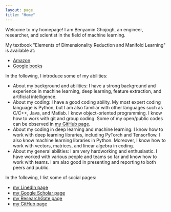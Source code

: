 ```yaml
---
layout: page
title: "Home"
---
```


Welcome to my homepage! I am Benyamin Ghojogh, an engineer, researcher, and scientist in the field of machine learning. 

My textbook "Elements of Dimensionality Reduction and Manifold Learning" is available at: 
- [Amazon](https://www.amazon.co.uk/Elements-Dimensionality-Reduction-Manifold-Learning/dp/3031106016) 
- [Google books](https://www.google.ca/books/edition/Elements_of_Dimensionality_Reduction_and/nyM5zwEACAAJ?hl=en&kptab=overview)

In the following, I introduce some of my abilities:
- About my background and abilities: I have a strong background and experience in machine learning, deep learning, feature extraction, and artificial intelligence. 
- About my coding: I have a good coding ability. My most expert coding language is Python, but I am also familiar with other languages such as C/C++, Java, and Matlab. I know object-oriented programming. I know how to work with git and group coding. Some of my open/public codes can be observed in [my GitHub page](https://github.com/bghojogh). 
- About my coding in deep learning and machine learning: I know how to work with deep learning libraries, including PyTorch and Tensorflow. I also know machine learning libraries in Python. Moreover, I know how to work with vectors, matrices, and linear algebra in coding. 
- About my general abilities: I am very hardworking and enthusiastic. I have worked with various people and teams so far and know how to work with teams. I am also good in presenting and reporting to both peers and public.

In the following, I list some of social pages:
- [my LinedIn page](https://www.linkedin.com/in/benyamin-ghojogh-97423276/)
- [my Google Scholar page](https://scholar.google.com/citations?user=U8qAL-0AAAAJ&hl=en)
- [my ResearchGate page](https://www.researchgate.net/profile/Benyamin-Ghojogh)
- [my GitHub page](https://github.com/bghojogh)


<!-- {% if site.show_excerpts %}
  {% include home.html %}
{% else %}
  {% include archive.html title="Posts" %}
{% endif %} -->


<!-- instruction: -->
<!-- https://www.youtube.com/watch?v=qZsgPgGdOzQ&list=LL&index=1 -->
<!-- https://itopaloglu83.github.io/Jekyll-Markdown-Cheat-Sheet/ -->
